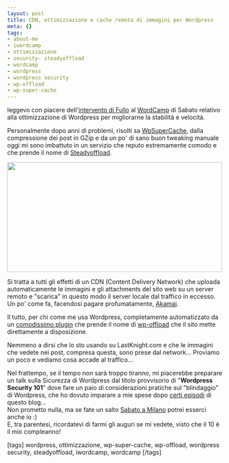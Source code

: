 ```yaml
--- 
layout: post
title: CDN, ottimizzazione e cache remota di immagini per Wordpress
meta: {}
tags: 
- about-me
- iwordcamp
- ottimizzazione
- security- steadyoffload
- wordcamp
- wordpress
- wordpress security
- wp-offload
- wp-super-cache
---
```

leggevo con piacere dell'[intervento di Fullo][1] al [WordCamp][2] di Sabato relativo alla ottimizzazione di Wordpress per migliorarne la stabilità e velocità.  
  
Personalmente dopo anni di problemi, risolti sa [WpSuperCache][3], dalla compressione dei post in GZip e da un po' di sano buon tweaking manuale oggi mi sono imbattuto in un servizio che reputo estremamente comodo e che prende il nome di [Steadyoffload][4].  
  
<img src="http://www.lastknight.com/download//offload.jpg" alt="" title="offload" width="500" height="255" class="aligncenter size-full wp-image-674" />
  
Si tratta a tutti gli effetti di un CDN (Content Delivery Network) che uploada automaticamente le immagini e gli attachments del sito web su un server remoto e "scarica" in questo modo il server locale dal traffico in eccesso. Un po' come fa, facendosi pagare profumatamente, [Akamai][5].  
  
Il tutto, per chi come me usa Wordpress, completamente automatizzato da un [comodissimo plugin][6] che prende il nome di [wp-offload][6] che il sito mette direttamente a disposizione.  
  
Nemmeno a dirsi che lo sto usando su LastKnight.com e che le immagini che vedete nei post, compresa questa, sono prese dal network... Proviamo un poco e vediamo cosa accade al traffico...  
  
Nel frattempo, se il tempo non sarà troppo tiranno, mi piacerebbe preparare un talk sulla Sicurezza di Wordpress dal titolo provvisorio di "**Wordpress Security 101**" dove fare un paio di considerazioni pratiche sul "blindaggio" di Wordpress, che ho dovuto imparare a mie spese dopo [certi episodi][8] di questo blog...  
Non prometto nulla, ma se fate un salto [Sabato a Milano][2] potrei esserci anche io :)  
E, tra parentesi, ricordatevi di farmi gli auguri se mi vedete, visto che il 10 è il mio compleanno!  
    
[1]: http://www.fullo.net/blog/archives/2008/05/08/piccoli-suggerimenti-per-rendere-wordpress-piu-performante/
[2]: http://barcamp.org/iwordcamp
[3]: http://ocaoimh.ie/wp-super-cache/
[4]: http://steadyoffload.com/
[5]: http://www.akamai.com/html/technology/visualizing_akamai.html
[6]: http://wordpress.org/extend/plugins/wp-offload/
[8]: http://www.lastknight.com/2008/01/29/di-nuovo-hackerato/  
  
[tags]  wordpress, ottimizzazione, wp-super-cache, wp-offload, wordpress security, steadyoffload, iwordcamp, wordcamp  [/tags] 

